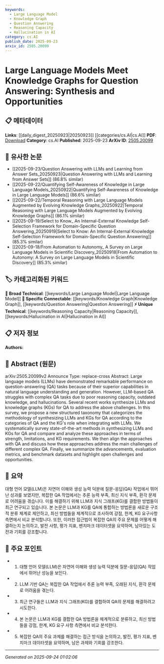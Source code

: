 ```yaml
---
keywords:
  - Large Language Model
  - Knowledge Graph
  - Question Answering
  - Reasoning Capacity
  - Hallucination in AI
category: cs.AI
publish_date: 2025-09-23
arxiv_id: 2505.20099
---
```


<!-- KEYWORD_LINKING_METADATA:
{
  "processed_timestamp": "2025-09-24T01:02:06.765528",
  "vocabulary_version": "1.0",
  "selected_keywords": [
    "Large Language Model",
    "Knowledge Graph",
    "Question Answering",
    "Reasoning Capacity",
    "Hallucination in AI"
  ],
  "rejected_keywords": [],
  "similarity_scores": {
    "Large Language Model": 0.85,
    "Knowledge Graph": 0.88,
    "Question Answering": 0.82,
    "Reasoning Capacity": 0.78,
    "Hallucination in AI": 0.77
  },
  "extraction_method": "AI_prompt_based",
  "budget_applied": true,
  "candidates_json": {
    "candidates": [
      {
        "surface": "Large language models",
        "canonical": "Large Language Model",
        "aliases": [
          "LLM",
          "Large Language Models"
        ],
        "category": "broad_technical",
        "rationale": "Large Language Models are central to the paper's discussion on QA and are a widely recognized concept in AI.",
        "novelty_score": 0.3,
        "connectivity_score": 0.9,
        "specificity_score": 0.7,
        "link_intent_score": 0.85
      },
      {
        "surface": "Knowledge graphs",
        "canonical": "Knowledge Graph",
        "aliases": [
          "KG",
          "Knowledge Graphs"
        ],
        "category": "specific_connectable",
        "rationale": "Knowledge Graphs are pivotal in addressing the challenges of QA tasks as discussed in the paper.",
        "novelty_score": 0.4,
        "connectivity_score": 0.85,
        "specificity_score": 0.8,
        "link_intent_score": 0.88
      },
      {
        "surface": "Question Answering",
        "canonical": "Question Answering",
        "aliases": [
          "QA"
        ],
        "category": "specific_connectable",
        "rationale": "Question Answering is the primary application area discussed, linking LLMs and KGs.",
        "novelty_score": 0.2,
        "connectivity_score": 0.88,
        "specificity_score": 0.75,
        "link_intent_score": 0.82
      },
      {
        "surface": "Reasoning capacity",
        "canonical": "Reasoning Capacity",
        "aliases": [
          "Reasoning Abilities"
        ],
        "category": "unique_technical",
        "rationale": "Reasoning capacity is a unique challenge in QA tasks that the paper aims to address.",
        "novelty_score": 0.65,
        "connectivity_score": 0.7,
        "specificity_score": 0.85,
        "link_intent_score": 0.78
      },
      {
        "surface": "Hallucinations",
        "canonical": "Hallucination in AI",
        "aliases": [
          "AI Hallucinations"
        ],
        "category": "unique_technical",
        "rationale": "Hallucinations are a critical issue in LLM-based QA that the paper discusses.",
        "novelty_score": 0.68,
        "connectivity_score": 0.6,
        "specificity_score": 0.8,
        "link_intent_score": 0.77
      }
    ],
    "ban_list_suggestions": [
      "methodology",
      "approaches",
      "evaluation metrics"
    ]
  },
  "decisions": [
    {
      "candidate_surface": "Large language models",
      "resolved_canonical": "Large Language Model",
      "decision": "linked",
      "scores": {
        "novelty": 0.3,
        "connectivity": 0.9,
        "specificity": 0.7,
        "link_intent": 0.85
      }
    },
    {
      "candidate_surface": "Knowledge graphs",
      "resolved_canonical": "Knowledge Graph",
      "decision": "linked",
      "scores": {
        "novelty": 0.4,
        "connectivity": 0.85,
        "specificity": 0.8,
        "link_intent": 0.88
      }
    },
    {
      "candidate_surface": "Question Answering",
      "resolved_canonical": "Question Answering",
      "decision": "linked",
      "scores": {
        "novelty": 0.2,
        "connectivity": 0.88,
        "specificity": 0.75,
        "link_intent": 0.82
      }
    },
    {
      "candidate_surface": "Reasoning capacity",
      "resolved_canonical": "Reasoning Capacity",
      "decision": "linked",
      "scores": {
        "novelty": 0.65,
        "connectivity": 0.7,
        "specificity": 0.85,
        "link_intent": 0.78
      }
    },
    {
      "candidate_surface": "Hallucinations",
      "resolved_canonical": "Hallucination in AI",
      "decision": "linked",
      "scores": {
        "novelty": 0.68,
        "connectivity": 0.6,
        "specificity": 0.8,
        "link_intent": 0.77
      }
    }
  ]
}
-->

# Large Language Models Meet Knowledge Graphs for Question Answering: Synthesis and Opportunities

## 📋 메타데이터

**Links**: [[daily_digest_20250923|20250923]] [[categories/cs.AI|cs.AI]]
**PDF**: [Download](https://arxiv.org/pdf/2505.20099.pdf)
**Category**: cs.AI
**Published**: 2025-09-23
**ArXiv ID**: [2505.20099](https://arxiv.org/abs/2505.20099)

## 🔗 유사한 논문
- [[2025-09-23/Question Answering with LLMs and Learning from Answer Sets_20250923|Question Answering with LLMs and Learning from Answer Sets]] (86.8% similar)
- [[2025-09-22/Quantifying Self-Awareness of Knowledge in Large Language Models_20250922|Quantifying Self-Awareness of Knowledge in Large Language Models]] (86.6% similar)
- [[2025-09-22/Temporal Reasoning with Large Language Models Augmented by Evolving Knowledge Graphs_20250922|Temporal Reasoning with Large Language Models Augmented by Evolving Knowledge Graphs]] (86.1% similar)
- [[2025-09-19/Select to Know_ An Internal-External Knowledge Self-Selection Framework for Domain-Specific Question Answering_20250919|Select to Know: An Internal-External Knowledge Self-Selection Framework for Domain-Specific Question Answering]] (85.3% similar)
- [[2025-09-18/From Automation to Autonomy_ A Survey on Large Language Models in Scientific Discovery_20250918|From Automation to Autonomy: A Survey on Large Language Models in Scientific Discovery]] (85.3% similar)

## 🏷️ 카테고리화된 키워드
**🧠 Broad Technical**: [[keywords/Large Language Model|Large Language Model]]
**🔗 Specific Connectable**: [[keywords/Knowledge Graph|Knowledge Graph]], [[keywords/Question Answering|Question Answering]]
**⚡ Unique Technical**: [[keywords/Reasoning Capacity|Reasoning Capacity]], [[keywords/Hallucination in AI|Hallucination in AI]]

## 📋 저자 정보

**Authors:** 

## 📄 Abstract (원문)

arXiv:2505.20099v2 Announce Type: replace-cross 
Abstract: Large language models (LLMs) have demonstrated remarkable performance on question-answering (QA) tasks because of their superior capabilities in natural language understanding and generation. However, LLM-based QA struggles with complex QA tasks due to poor reasoning capacity, outdated knowledge, and hallucinations. Several recent works synthesize LLMs and knowledge graphs (KGs) for QA to address the above challenges. In this survey, we propose a new structured taxonomy that categorizes the methodology of synthesizing LLMs and KGs for QA according to the categories of QA and the KG's role when integrating with LLMs. We systematically survey state-of-the-art methods in synthesizing LLMs and KGs for QA and compare and analyze these approaches in terms of strength, limitations, and KG requirements. We then align the approaches with QA and discuss how these approaches address the main challenges of different complex QA. Finally, we summarize the advancements, evaluation metrics, and benchmark datasets and highlight open challenges and opportunities.

## 📝 요약

대형 언어 모델(LLM)은 자연어 이해와 생성 능력 덕분에 질문-응답(QA) 작업에서 뛰어난 성과를 보였지만, 복잡한 QA 작업에서는 추론 능력 부족, 최신 지식 부족, 환각 문제로 어려움을 겪습니다. 이를 해결하기 위해 LLM과 지식 그래프(KG)를 결합한 방법들이 최근 연구되고 있습니다. 본 논문은 LLM과 KG를 QA에 통합하는 방법론을 새로운 구조적 분류 체계로 제안하고, 최신 방법들을 체계적으로 조사하여 강점, 한계, KG 요구사항 측면에서 비교 분석합니다. 또한, 이러한 접근법이 복잡한 QA의 주요 문제를 어떻게 해결하는지 논의하고, 발전 사항, 평가 지표, 벤치마크 데이터셋을 요약하며, 남아있는 도전과 기회를 강조합니다.

## 🎯 주요 포인트

- 1. 대형 언어 모델(LLM)은 자연어 이해와 생성 능력 덕분에 질문-응답(QA) 작업에서 뛰어난 성능을 보인다.
- 2. LLM 기반 QA는 복잡한 QA 작업에서 추론 능력 부족, 오래된 지식, 환각 문제로 어려움을 겪는다.
- 3. 최근 연구들은 LLM과 지식 그래프(KG)를 결합하여 QA의 문제를 해결하려고 시도한다.
- 4. 본 논문은 LLM과 KG를 결합한 QA 방법론을 체계적으로 분류하고, 최신 방법들을 강점, 한계, KG 요구 사항 측면에서 비교 분석한다.
- 5. 복잡한 QA의 주요 과제를 해결하는 접근 방식을 논의하고, 발전, 평가 지표, 벤치마크 데이터셋을 요약하며, 남은 과제와 기회를 강조한다.


---

*Generated on 2025-09-24 01:02:06*